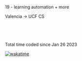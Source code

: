 19 - learning automation + more



Valencia -> UCF CS  
  
&nbsp;
&nbsp;
&nbsp;
&nbsp;

&nbsp;
&nbsp;

Total time coded since Jan 26 2023

[![wakatime](https://wakatime.com/badge/user/97d3ce37-1034-4560-a710-9d8033a93ed0.svg)](https://wakatime.com/@97d3ce37-1034-4560-a710-9d8033a93ed0)
